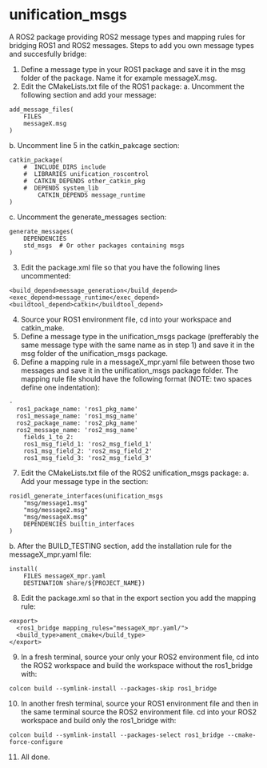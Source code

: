 # unification_msgs

A ROS2 package providing ROS2 message types and mapping rules for bridging ROS1 and ROS2
messages. Steps to add you own message types and succesfully bridge:

1. Define a message type in your ROS1 package and save it in the msg folder of the package. Name it for example messageX.msg.
2. Edit the CMakeLists.txt file of the ROS1 package:
a. Uncomment the following section and add your message:
```
add_message_files(
  	FILES
	messageX.msg
)
```
b. Uncomment line 5 in the catkin_pakcage section:
```
catkin_package(
	#  INCLUDE_DIRS include
	#  LIBRARIES unification_roscontrol
	#  CATKIN_DEPENDS other_catkin_pkg
	#  DEPENDS system_lib
    	CATKIN_DEPENDS message_runtime
)
```
c. Uncomment the generate_messages section:
```
generate_messages(
	DEPENDENCIES
  	std_msgs  # Or other packages containing msgs
)
```
3. Edit the package.xml file so that you have the following lines uncommented:
```
<build_depend>message_generation</build_depend>
<exec_depend>message_runtime</exec_depend>
<buildtool_depend>catkin</buildtool_depend>
```
4. Source your ROS1 environment file, cd into your workspace and catkin_make.
5. Define a message type in the unification_msgs package (prefferably the same message type with the same name as in step 1) and save it in the msg folder of the unification_msgs package.
6. Define a mapping rule in a messageX_mpr.yaml file between those two messages and save it in the unification_msgs package folder. The mapping rule file should have the following format (NOTE: two spaces define one indentation):
```
-
  ros1_package_name: 'ros1_pkg_name'
  ros1_message_name: 'ros1_msg_name'
  ros2_package_name: 'ros2_pkg_name'
  ros2_message_name: 'ros2_msg_name'
    fields_1_to_2:
    ros1_msg_field_1: 'ros2_msg_field_1'
    ros1_msg_field_2: 'ros2_msg_field_2'
    ros1_msg_field_3: 'ros2_msg_field_3'
```	
7. Edit the CMakeLists.txt file of the ROS2 unification_msgs package:
a. Add your message type in the section:
```
rosidl_generate_interfaces(unification_msgs
  	"msg/message1.msg"
  	"msg/message2.msg"
  	"msg/messageX.msg"
  	DEPENDENCIES builtin_interfaces
)
```
b. After the BUILD_TESTING section, add the installation rule for the messageX_mpr.yaml file:
```
install(
	FILES messageX_mpr.yaml
  	DESTINATION share/${PROJECT_NAME})
```
8. Edit the package.xml so that in the export section you add the mapping rule:
```
<export>
  <ros1_bridge mapping_rules="messageX_mpr.yaml/">
  <build_type>ament_cmake</build_type>
</export>

```
9. In a fresh terminal, source your only your ROS2 environment file, cd into the ROS2 workspace and build the workspace without the ros1_bridge with:
```
colcon build --symlink-install --packages-skip ros1_bridge
```
10. In another fresh terminal, source your ROS1 environment file and then in the same terminal source the ROS2 environment file. cd into your ROS2 workspace and build only the ros1_bridge with:
```
colcon build --symlink-install --packages-select ros1_bridge --cmake-force-configure
```
11. All done.


